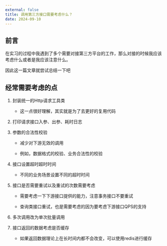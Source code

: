 ```yaml
---
external: false
title: 调用第三方接口需要考虑什么？
date: 2024-09-10
---
```


## 前言

在实习的过程中我遇到了多个需要对接第三方平台的工作，那么对接的时候我应该考虑什么或者是我应该注意什么。

因此这一篇文章就尝试总结一下吧

## 经常需要考虑的点

1. 封装统一的Http请求工具类

    - 这一点很好理解，其实就是为了去更好的复用代码

2. 打印请求接口入参、出参、耗时日志

3. 参数的合法性校验

    - 减少对下游无效的调用

    - 例如，数据格式的校验、业务合法性的校验

4. 接口设置超时超时时间

    - 不同的业务场景设置不同的超时时间

5. 接口是否需要重试以及重试的次数需要考虑

    - 需要考虑一下下游接口提供的能力，注意事务接口不要重试

    - 查询类接口重试，也是需要考虑的因为要考虑下游接口QPS的支持

6. 多次调用改为单次批量调用

7. 接口返回的数据考虑是否缓存

    - 如果返回数据理论上在长时间内都不会改变，可以使用redis进行缓存
